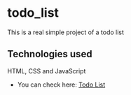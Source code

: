 # todo_list
This is a real simple project of a todo list

## Technologies used 
HTML, CSS and JavaScript

* You can check here: [Todo List](https://romuloallc.github.io/todo_list/)
